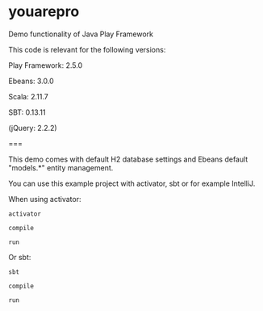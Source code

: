 # youarepro
Demo functionality of Java Play Framework

This code is relevant for the following versions:

Play Framework: 2.5.0

Ebeans: 3.0.0

Scala: 2.11.7

SBT: 0.13.11

(jQuery: 2.2.2)

===

This demo comes with default H2 database settings and Ebeans default "models.*" entity management.

You can use this example project with activator, sbt or for example IntelliJ.

When using activator:

    activator
    
    compile
    
    run

Or sbt:

    sbt
    
    compile
    
    run
